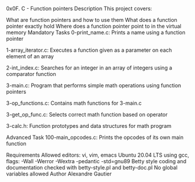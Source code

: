 0x0F. C - Function pointers
Description
This project covers:

What are function pointers and how to use them
What does a function pointer exactly hold
Where does a function pointer point to in the virtual memory
Mandatory Tasks
0-print_name.c: Prints a name using a function pointer

1-array_iterator.c: Executes a function given as a parameter on each element of an array

2-int_index.c: Searches for an integer in an array of integers using a comparator function

3-main.c: Program that performs simple math operations using function pointers

3-op_functions.c: Contains math functions for 3-main.c

3-get_op_func.c: Selects correct math function based on operator

3-calc.h: Function prototypes and data structures for math program

Advanced Task
100-main_opcodes.c: Prints the opcodes of its own main function

Requirements
Allowed editors: vi, vim, emacs
Ubuntu 20.04 LTS using gcc, flags: -Wall -Werror -Wextra -pedantic -std=gnu89
Betty style coding and documentation checked with betty-style.pl and betty-doc.pl
No global variables allowed
Author
Alexandre Gautier